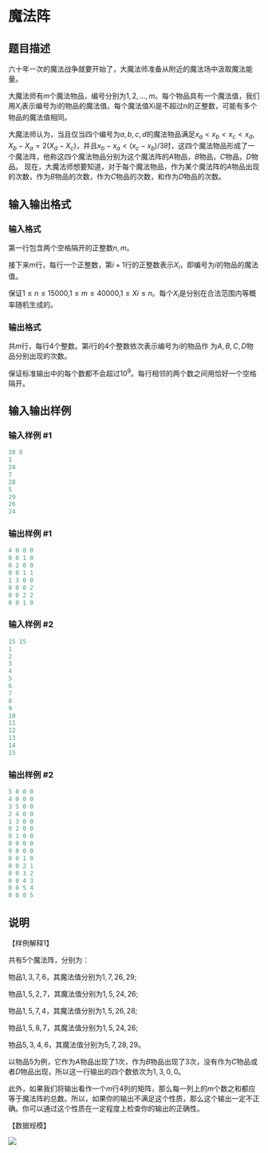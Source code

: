 # 魔法阵

## 题目描述

六十年一次的魔法战争就要开始了，大魔法师准备从附近的魔法场中汲取魔法能量。

大魔法师有$m$个魔法物品，编号分别为$1,2,...,m$。每个物品具有一个魔法值，我们用$X_i$表示编号为i的物品的魔法值。每个魔法值Xi是不超过n的正整数，可能有多个物品的魔法值相同。

大魔法师认为，当且仅当四个编号为$a,b,c,d$的魔法物品满足$x_a<x_b<x_c<x_d,X_b-X_a=2(X_d-X_c)$，并且$x_b-x_a<(x_c-x_b)/3$时，这四个魔法物品形成了一个魔法阵，他称这四个魔法物品分别为这个魔法阵的$A$物品，$B$物品，$C$物品，$D$物品。 现在，大魔法师想要知道，对于每个魔法物品，作为某个魔法阵的$A$物品出现的次数，作为$B$物品的次数，作为$C$物品的次数，和作为$D$物品的次数。 

## 输入输出格式

### 输入格式

第一行包含两个空格隔开的正整数$n,m$。

接下来$m$行，每行一个正整数，第$i+1$行的正整数表示$X_i$，即编号为$i$的物品的魔法值。

保证$1 \le n \le 15000$,$1 \le m \le 40000$,$1 \le Xi \le n$。每个$X_i$是分别在合法范围内等概率随机生成的。

### 输出格式

共$m$行，每行$4$个整数。第$i$行的$4$个整数依次表示编号为$i$的物品作 为$A,B,C,D$物品分别出现的次数。

保证标准输出中的每个数都不会超过$10^9$。每行相邻的两个数之间用恰好一个空格隔开。

## 输入输出样例

### 输入样例 #1

```cpp
30 8
1
24
7
28
5
29
26
24
```


### 输出样例 #1

```cpp
4 0 0 0
0 0 1 0
0 2 0 0
0 0 1 1
1 3 0 0
0 0 0 2
0 0 2 2
0 0 1 0
```


### 输入样例 #2

```cpp
15 15
1 
2 
3 
4 
5
6 
7 
8 
9
10
11
12
13
14
15
```


### 输出样例 #2

```cpp
5 0 0 0
4 0 0 0
3 5 0 0
2 4 0 0
1 3 0 0
0 2 0 0
0 1 0 0
0 0 0 0
0 0 0 0
0 0 1 0
0 0 2 1
0 0 3 2
0 0 4 3
0 0 5 4
0 0 0 5
```


## 说明

【样例解释1】

共有$5$个魔法阵，分别为：

物品$1,3,7,6$，其魔法值分别为$1,7,26,29$;

物品$1,5,2,7$，其魔法值分别为$1,5,24,26$;

物品$1,5,7,4$，其魔法值分别为$1,5,26,28$;

物品$1,5,8,7$，其魔法值分别为$1,5,24,26$;

物品$5,3,4,6$，其魔法值分别为$5,7,28,29$。

以物品$5$为例，它作为$A$物品出现了$1$次，作为$B$物品出现了$3$次，没有作为$C$物品或者$D$物品出现，所以这一行输出的四个数依次为$1,3,0,0$。

此外，如果我们将输出看作一个$m$行$4$列的矩阵，那么每一列上的$m$个数之和都应等于魔法阵的总数。所以，如果你的输出不满足这个性质，那么这个输出一定不正确。你可以通过这个性质在一定程度上检查你的输出的正确性。

【数据规模】

![](https://cdn.luogu.com.cn/upload/pic/3456.png)

